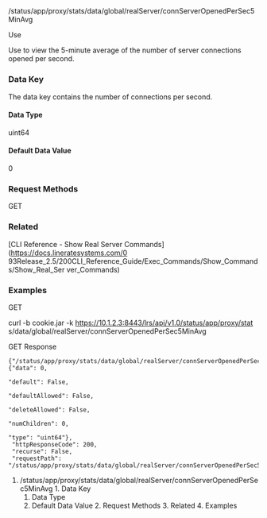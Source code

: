 ##
/status/app/proxy/stats/data/global/realServer/connServerOpenedPerSec5MinAvg

Use

Use to view the 5-minute average of the number of server connections opened
per second.

### Data Key

The data key contains the number of connections per second.

#### Data Type

uint64

#### Default Data Value

0

### Request Methods

GET

### Related

[CLI Reference - Show Real Server Commands](https://docs.lineratesystems.com/0
93Release_2.5/200CLI_Reference_Guide/Exec_Commands/Show_Commands/Show_Real_Ser
ver_Commands)

### Examples

GET

curl -b cookie.jar -k https://10.1.2.3:8443/lrs/api/v1.0/status/app/proxy/stat
s/data/global/realServer/connServerOpenedPerSec5MinAvg

GET Response

    
    {"/status/app/proxy/stats/data/global/realServer/connServerOpenedPerSec5MinAvg": {"data": 0,
                                                                                       "default": False,
                                                                                       "defaultAllowed": False,
                                                                                       "deleteAllowed": False,
                                                                                       "numChildren": 0,
                                                                                       "type": "uint64"},
     "httpResponseCode": 200,
     "recurse": False,
     "requestPath": "/status/app/proxy/stats/data/global/realServer/connServerOpenedPerSec5MinAvg"}
    

  1. /status/app/proxy/stats/data/global/realServer/connServerOpenedPerSec5MinAvg
    1. Data Key
      1. Data Type
      2. Default Data Value
    2. Request Methods
    3. Related
    4. Examples

